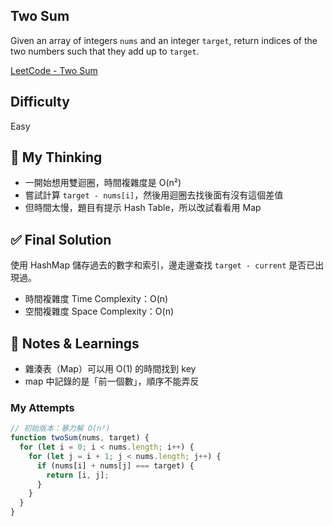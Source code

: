 ## Two Sum

Given an array of integers `nums` and an integer `target`, return indices of the two numbers such that they add up to `target`.

[LeetCode - Two Sum](https://leetcode.com/problems/two-sum/description/?envType=problem-list-v2&envId=array)


## Difficulty

Easy

## 🧠 My Thinking

- 一開始想用雙迴圈，時間複雜度是 O(n²)
- 嘗試計算 `target - nums[i]`，然後用迴圈去找後面有沒有這個差值
- 但時間太慢，題目有提示 Hash Table，所以改試看看用 Map


## ✅ Final Solution

使用 HashMap 儲存過去的數字和索引，邊走邊查找 `target - current` 是否已出現過。

- 時間複雜度 Time Complexity：O(n)
- 空間複雜度 Space Complexity：O(n)

## 📌 Notes & Learnings

- 雜湊表（Map）可以用 O(1) 的時間找到 key
- map 中記錄的是「前一個數」，順序不能弄反

### My Attempts

```js
// 初始版本：暴力解 O(n²)
function twoSum(nums, target) {
  for (let i = 0; i < nums.length; i++) {
    for (let j = i + 1; j < nums.length; j++) {
      if (nums[i] + nums[j] === target) {
        return [i, j];
      }
    }
  }
}
```
